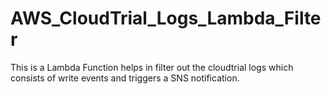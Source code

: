 # AWS_CloudTrial_Logs_Lambda_Filter
This is a Lambda Function helps in filter out the cloudtrial logs which consists of write events and triggers a SNS notification.
